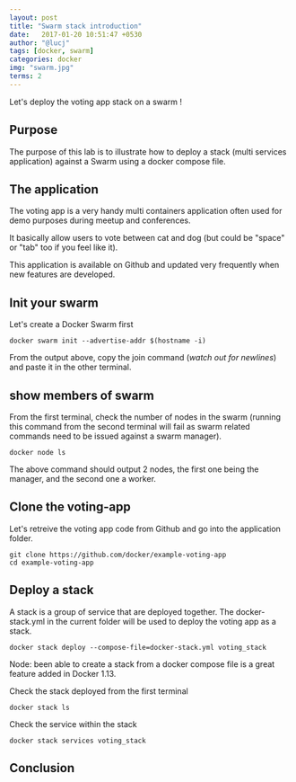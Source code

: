 ```yaml
---
layout: post
title: "Swarm stack introduction"
date:   2017-01-20 10:51:47 +0530
author: "@lucj"
tags: [docker, swarm]
categories: docker
img: "swarm.jpg"
terms: 2
---
```

Let's deploy the voting app stack on a swarm !

## Purpose

The purpose of this lab is to illustrate how to deploy a stack (multi services application) against a Swarm using a docker compose file.

## The application

The voting app is a very handy multi containers application often used for demo purposes during meetup and conferences.

It basically allow users to vote between cat and dog (but could be "space" or "tab" too if you feel like it).

This application is available on Github and updated very frequently when new features are developed.

## Init your swarm

Let's create a Docker Swarm first
```.term1
docker swarm init --advertise-addr $(hostname -i)
```

From the output above, copy the join command (*watch out for newlines*) and paste it in the other terminal.

## show members of swarm

From the first terminal, check the number of nodes in the swarm (running this command from the second terminal will fail as swarm related commands need to be issued against a swarm manager).
```.term1
docker node ls
```

The above command should output 2 nodes, the first one being the manager, and the second one a worker.

## Clone the voting-app

Let's retreive the voting app code from Github and go into the application folder.
```.term1
git clone https://github.com/docker/example-voting-app
cd example-voting-app
```

## Deploy a stack

A stack is a group of service that are deployed together.
The docker-stack.yml in the current folder will be used to deploy the voting app as a stack.
```.term1
docker stack deploy --compose-file=docker-stack.yml voting_stack
```
Node: been able to create a stack from a docker compose file is a great feature added in Docker 1.13.

Check the stack deployed from the first terminal
```.term1
docker stack ls
```

Check the service within the stack
```.term1
docker stack services voting_stack
```

## Conclusion

